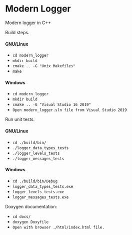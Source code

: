 # Modern Logger
Modern logger in C++

Build steps.

#### GNU/Linux
- `cd modern_logger`
- `mkdir build`
- `cmake .. -G "Unix Makefiles"`
- `make`

#### Windows
- `cd modern_logger`
- `mkdir build`
- `cmake .. -G "Visual Studio 16 2019"`
- `Open modern_logger.sln file from Visual Studio 2019`

Run unit tests.

#### GNU/Linux
- `cd ./build/bin/`
- `./logger_data_types_tests`
- `./logger_levels_tests`
- `./logger_messages_tests`


#### Windows
- `cd ./build/bin/Debug`
- `logger_data_types_tests.exe`
- `logger_levels_tests.exe`
- `logger_messages_tests.exe`

Doxygen documentation:
- `cd docs/`
- `doxygen Doxyfile`
- `Open with browser ./html/index.html file.`
